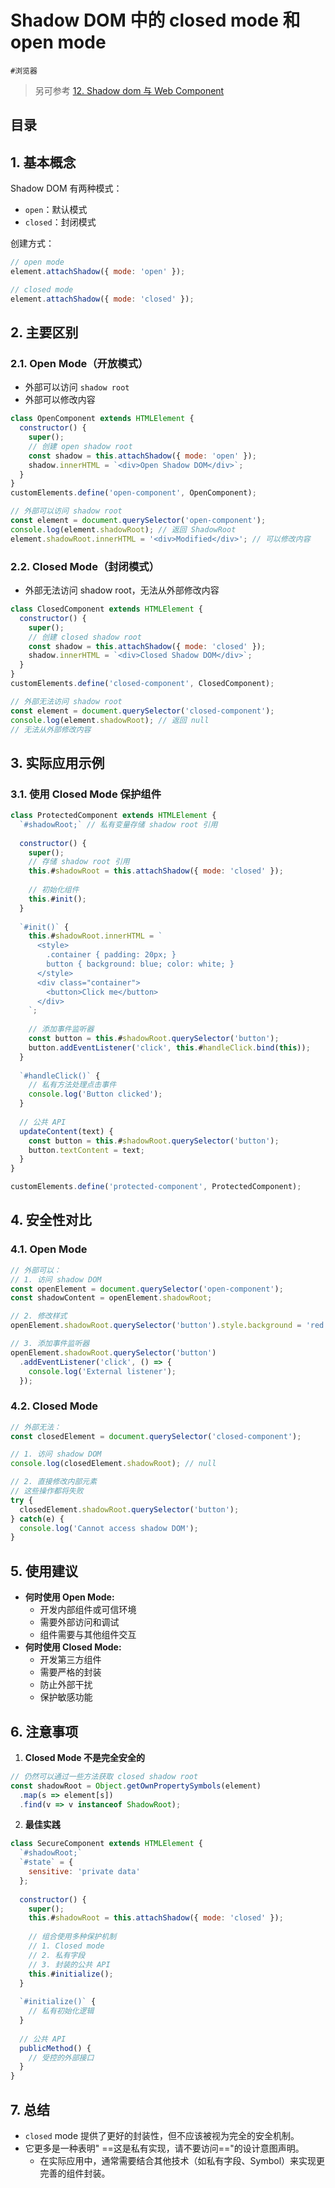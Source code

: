 
# Shadow DOM 中的 closed mode 和 open mode

`#浏览器`

> 另可参考 [12.  Shadow dom 与 Web Component](/post/CyrAt90j.html)



## 目录
<!-- toc -->
 ## 1. 基本概念 

Shadow DOM 有两种模式：
- `open`：默认模式
- `closed`：封闭模式

创建方式：

```javascript
// open mode
element.attachShadow({ mode: 'open' });

// closed mode
element.attachShadow({ mode: 'closed' });
```

## 2. 主要区别

### 2.1. Open Mode（开放模式）

- 外部可以访问 `shadow root`
- 外部可以修改内容

```javascript
class OpenComponent extends HTMLElement {
  constructor() {
    super();
    // 创建 open shadow root
    const shadow = this.attachShadow({ mode: 'open' });
    shadow.innerHTML = `<div>Open Shadow DOM</div>`;
  }
}
customElements.define('open-component', OpenComponent);

// 外部可以访问 shadow root
const element = document.querySelector('open-component');
console.log(element.shadowRoot); // 返回 ShadowRoot
element.shadowRoot.innerHTML = '<div>Modified</div>'; // 可以修改内容
```

### 2.2. Closed Mode（封闭模式）

- 外部无法访问 shadow root，无法从外部修改内容

```javascript
class ClosedComponent extends HTMLElement {
  constructor() {
    super();
    // 创建 closed shadow root
    const shadow = this.attachShadow({ mode: 'closed' });
    shadow.innerHTML = `<div>Closed Shadow DOM</div>`;
  }
}
customElements.define('closed-component', ClosedComponent);

// 外部无法访问 shadow root
const element = document.querySelector('closed-component');
console.log(element.shadowRoot); // 返回 null
// 无法从外部修改内容
```

## 3. 实际应用示例

### 3.1. 使用 Closed Mode 保护组件

```javascript
class ProtectedComponent extends HTMLElement {
  `#shadowRoot;` // 私有变量存储 shadow root 引用
  
  constructor() {
    super();
    // 存储 shadow root 引用
    this.#shadowRoot = this.attachShadow({ mode: 'closed' });
    
    // 初始化组件
    this.#init();
  }
  
  `#init()` {
    this.#shadowRoot.innerHTML = `
      <style>
        .container { padding: 20px; }
        button { background: blue; color: white; }
      </style>
      <div class="container">
        <button>Click me</button>
      </div>
    `;
    
    // 添加事件监听器
    const button = this.#shadowRoot.querySelector('button');
    button.addEventListener('click', this.#handleClick.bind(this));
  }
  
  `#handleClick()` {
    // 私有方法处理点击事件
    console.log('Button clicked');
  }
  
  // 公共 API
  updateContent(text) {
    const button = this.#shadowRoot.querySelector('button');
    button.textContent = text;
  }
}

customElements.define('protected-component', ProtectedComponent);
```

## 4. 安全性对比

### 4.1. Open Mode

```javascript
// 外部可以：
// 1. 访问 shadow DOM
const openElement = document.querySelector('open-component');
const shadowContent = openElement.shadowRoot;

// 2. 修改样式
openElement.shadowRoot.querySelector('button').style.background = 'red';

// 3. 添加事件监听器
openElement.shadowRoot.querySelector('button')
  .addEventListener('click', () => {
    console.log('External listener');
  });
```

### 4.2. Closed Mode

```javascript
// 外部无法：
const closedElement = document.querySelector('closed-component');

// 1. 访问 shadow DOM
console.log(closedElement.shadowRoot); // null

// 2. 直接修改内部元素
// 这些操作都将失败
try {
  closedElement.shadowRoot.querySelector('button');
} catch(e) {
  console.log('Cannot access shadow DOM');
}
```

## 5. 使用建议

- **何时使用 Open Mode:**
	- 开发内部组件或可信环境
	- 需要外部访问和调试
	- 组件需要与其他组件交互
- **何时使用 Closed Mode:**
	- 开发第三方组件
	- 需要严格的封装
	- 防止外部干扰
	- 保护敏感功能

## 6. 注意事项

1. **Closed Mode 不是完全安全的**
```javascript
// 仍然可以通过一些方法获取 closed shadow root
const shadowRoot = Object.getOwnPropertySymbols(element)
  .map(s => element[s])
  .find(v => v instanceof ShadowRoot);
```

2. **最佳实践**
```javascript
class SecureComponent extends HTMLElement {
  `#shadowRoot;`
  `#state` = {
    sensitive: 'private data'
  };
  
  constructor() {
    super();
    this.#shadowRoot = this.attachShadow({ mode: 'closed' });
    
    // 组合使用多种保护机制
    // 1. Closed mode
    // 2. 私有字段
    // 3. 封装的公共 API
    this.#initialize();
  }
  
  `#initialize()` {
    // 私有初始化逻辑
  }
  
  // 公共 API
  publicMethod() {
    // 受控的外部接口
  }
}
```

## 7. 总结

- `closed` mode 提供了更好的封装性，但不应该被视为完全的安全机制。
- 它更多是一种表明" ==这是私有实现，请不要访问=="的设计意图声明。
	- 在实际应用中，通常需要结合其他技术（如私有字段、Symbol）来实现更完善的组件封装。